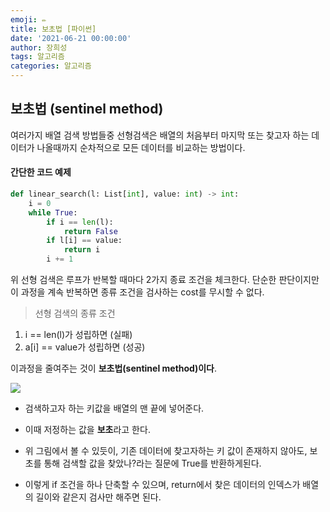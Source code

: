 ```yaml
---
emoji: ✏️
title: 보초법 [파이썬]
date: '2021-06-21 00:00:00'
author: 장희성
tags: 알고리즘
categories: 알고리즘
---
```


## 보초법 (sentinel method)

여러가지 배열 검색 방법들중 선형검색은 배열의 처음부터 마지막 또는 찾고자 하는 데이터가 나올때까지 순차적으로 모든 데이터를 비교하는 방법이다.

#### 간단한 코드 예제

```python
def linear_search(l: List[int], value: int) -> int:
    i = 0
    while True:
        if i == len(l):
            return False
        if l[i] == value:
            return i
        i += 1
```

위 선형 검색은 루프가 반복할 때마다 2가지 종료 조건을 체크한다. 단순한 판단이지만 이 과정을 계속 반복하면 종류 조건을 검사하는 cost를 무시할 수 없다.

> 선형 검색의 종류 조건

1. i == len(l)가 성립하면 (실패)
2. a[i] == value가 성립하면 (성공)

이과정을 줄여주는 것이 **보초법(sentinel method)이다**.

![](https://images.velog.io/images/heesungj7/post/87ef5cba-992c-4b57-80f1-bbcde047fd11/%E1%84%89%E1%85%B3%E1%84%8F%E1%85%B3%E1%84%85%E1%85%B5%E1%86%AB%E1%84%89%E1%85%A3%E1%86%BA%202021-06-21%20%E1%84%8B%E1%85%A9%E1%84%92%E1%85%AE%209.44.52.png)

- 검색하고자 하는 키값을 배열의 맨 끝에 넣어준다.
- 이때 저정하는 값을 **보초**라고 한다.
- 위 그림에서 볼 수 있듯이, 기존 데이터에 찾고자하는 키 값이 존재하지 않아도, 보초를 통해 검색할 값을 찾았나?라는 질문에 True를 반환하게된다.

- 이렇게 if 조건을 하나 단축할 수 있으며, return에서 찾은 데이터의 인덱스가 배열의 길이와 같은지 검사만 해주면 된다.

```toc

```
